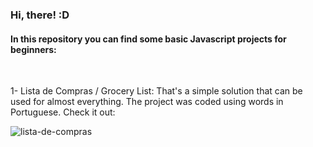 <h3>Hi, there! :D </h3>

<h4>In this repository you can find some basic Javascript projects for beginners:</h4>
<br>

1- Lista de Compras / Grocery List:
That's a simple solution that can be used for almost everything. The project was coded using words in Portuguese. Check it out:

![lista-de-compras](https://user-images.githubusercontent.com/79580178/114316504-42d90900-9ada-11eb-9251-a433ae5e30cd.gif)

